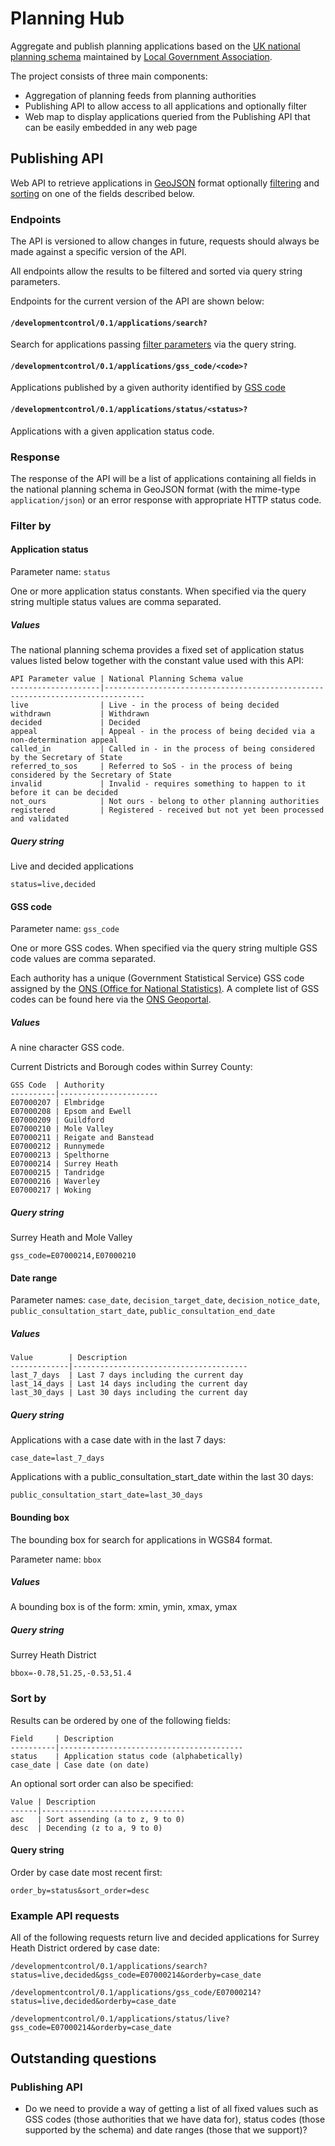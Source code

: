 # Planning Hub

Aggregate and publish planning applications based on the [UK national planning schema](http://schemas.opendata.esd.org.uk/PlanningApplications) maintained by [Local Government Association](http://www.local.gov.uk/).

The project consists of three main components:

* Aggregation of planning feeds from planning authorities
* Publishing API to allow access to all applications and optionally filter
* Web map to display applications queried from the Publishing API that can be easily embedded in any web page

## Publishing API

Web API to retrieve applications in [GeoJSON](http://geojson.org/) format optionally [filtering](#filter-by) and [sorting](#sort-by) on one of the fields described below.

### Endpoints

The API is versioned to allow changes in future, requests should always be made against a specific version of the API.

All endpoints allow the results to be filtered and sorted via query string parameters.

Endpoints for the current version of the API are shown below:

#### `/developmentcontrol/0.1/applications/search?`

Search for applications passing [filter parameters](#filter-by) via the query string.

#### `/developmentcontrol/0.1/applications/gss_code/<code>?`

Applications published by a given authority identified by [GSS code](http://en.wikipedia.org/wiki/ONS_coding_system#Current_GSS_coding_system)

#### `/developmentcontrol/0.1/applications/status/<status>?`

Applications with a given application status code.

### Response

The response of the API will be a list of applications containing all fields in the national planning schema in GeoJSON format (with the mime-type `application/json`) or an error response with appropriate HTTP status code.

### Filter by

#### Application status

Parameter name: `status`

One or more application status constants. When specified via the query string multiple status values are comma separated.

##### Values

The national planning schema provides a fixed set of application status values listed below together with the constant value used with this API:

    API Parameter value | National Planning Schema value
    --------------------|-------------------------------------------------------------------------------
    live                | Live - in the process of being decided
    withdrawn           | Withdrawn
    decided             | Decided
    appeal              | Appeal - in the process of being decided via a non-determination appeal
    called_in           | Called in - in the process of being considered by the Secretary of State
    referred_to_sos     | Referred to SoS - in the process of being considered by the Secretary of State
    invalid             | Invalid - requires something to happen to it before it can be decided
    not_ours            | Not ours - belong to other planning authorities
    registered          | Registered - received but not yet been processed and validated

##### Query string

Live and decided applications

    status=live,decided


#### GSS code

Parameter name: `gss_code`

One or more GSS codes. When specified via the query string multiple GSS code values are comma separated.

Each authority has a unique (Government Statistical Service) GSS code assigned by the [ONS (Office for National Statistics)](http://www.ons.gov.uk/). A complete list of GSS codes can be found here via the [ONS Geoportal](https://geoportal.statistics.gov.uk).

##### Values

A nine character GSS code.

Current Districts and Borough codes within Surrey County:

    GSS Code  | Authority
    ----------|----------------------
    E07000207 | Elmbridge
    E07000208 | Epsom and Ewell
    E07000209 | Guildford
    E07000210 | Mole Valley
    E07000211 | Reigate and Banstead
    E07000212 | Runnymede
    E07000213 | Spelthorne
    E07000214 | Surrey Heath
    E07000215 | Tandridge
    E07000216 | Waverley
    E07000217 | Woking

##### Query string

Surrey Heath and Mole Valley

    gss_code=E07000214,E07000210

#### Date range

Parameter names: `case_date`, `decision_target_date`, `decision_notice_date`, `public_consultation_start_date`, `public_consultation_end_date`

##### Values


    Value        | Description
    -------------|---------------------------------------
    last_7_days  | Last 7 days including the current day
    last_14_days | Last 14 days including the current day
    last_30_days | Last 30 days including the current day

##### Query string

Applications with a case date with in the last 7 days:

    case_date=last_7_days

Applications with a public_consultation_start_date within the last 30 days:

    public_consultation_start_date=last_30_days

#### Bounding box

The bounding box for search for applications in WGS84 format.

Parameter name: <code>bbox</code>

##### Values

A bounding box is of the form: xmin, ymin, xmax, ymax

##### Query string

Surrey Heath District

    bbox=-0.78,51.25,-0.53,51.4

### Sort by

Results can be ordered by one of the following fields:

    Field     | Description
    ----------|-----------------------------------------
    status    | Application status code (alphabetically)
    case_date | Case date (on date)

An optional sort order can also be specified:

    Value | Description
    ------|--------------------------------
    asc   | Sort assending (a to z, 9 to 0)
    desc  | Decending (z to a, 9 to 0)

#### Query string

Order by case date most recent first:

    order_by=status&sort_order=desc

### Example API requests

All of the following requests return live and decided applications for Surrey Heath District ordered by case date:

    /developmentcontrol/0.1/applications/search?status=live,decided&gss_code=E07000214&orderby=case_date

    /developmentcontrol/0.1/applications/gss_code/E07000214?status=live,decided&orderby=case_date

    /developmentcontrol/0.1/applications/status/live?gss_code=E07000214&orderby=case_date

## Outstanding questions

### Publishing API

* Do we need to provide a way of getting a list of all fixed values such as GSS codes (those authorities that we have data for), status codes (those supported by the schema) and date ranges (those that we support)?
